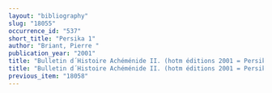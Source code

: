 ```yaml
---
layout: "bibliography"
slug: "18055"
occurrence_id: "537"
short_title: "Persika 1"
author: "Briant, Pierre "
publication_year: "2001"
title: "Bulletin d´Histoire Achéménide II. (hotm éditions 2001 = Persika 1)"
title: "Bulletin d´Histoire Achéménide II. (hotm éditions 2001 = Persika 1)"
previous_item: "18058"
---
```

